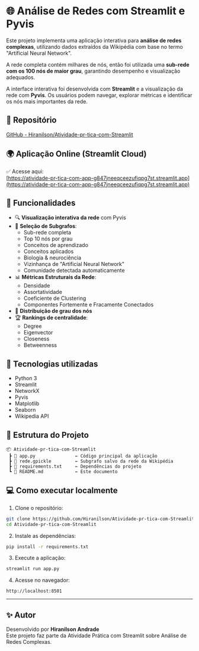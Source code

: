 # 🌐 Análise de Redes com Streamlit e Pyvis

Este projeto implementa uma aplicação interativa para **análise de redes complexas**, utilizando dados extraídos da Wikipédia com base no termo "Artificial Neural Network".

A rede completa contém milhares de nós, então foi utilizada uma **sub-rede com os 100 nós de maior grau**, garantindo desempenho e visualização adequados.

A interface interativa foi desenvolvida com **Streamlit** e a visualização da rede com **Pyvis**. Os usuários podem navegar, explorar métricas e identificar os nós mais importantes da rede.

## 🔗 Repositório

[GitHub - Hiranilson/Atividade-pr-tica-com-Streamlit](https://github.com/Hiranilson/Atividade-pr-tica-com-Streamlit)

## 🌍 Aplicação Online (Streamlit Cloud)

✅ Acesse aqui:  
[https://atividade-pr-tica-com-app-g847jneeqceezufiqpg7st.streamlit.app](https://atividade-pr-tica-com-app-g847jneeqceezufiqpg7st.streamlit.app)

## 🚀 Funcionalidades

- 🔍 **Visualização interativa da rede** com Pyvis
- 📌 **Seleção de Subgrafos**:
  - Sub-rede completa
  - Top 10 nós por grau
  - Conceitos de aprendizado
  - Conceitos aplicados
  - Biologia & neurociência
  - Vizinhança de "Artificial Neural Network"
  - Comunidade detectada automaticamente
- 📊 **Métricas Estruturais da Rede**:
  - Densidade
  - Assortatividade
  - Coeficiente de Clustering
  - Componentes Fortemente e Fracamente Conectados
- 🎯 **Distribuição de grau dos nós**
- 🏆 **Rankings de centralidade**:
  - Degree
  - Eigenvector
  - Closeness
  - Betweenness

## 🧠 Tecnologias utilizadas

- Python 3
- Streamlit
- NetworkX
- Pyvis
- Matplotlib
- Seaborn
- Wikipedia API

## 📁 Estrutura do Projeto

```
📦 Atividade-pr-tica-com-Streamlit
 ┣ 📜 app.py               ← Código principal da aplicação
 ┣ 📜 rede.gpickle         ← Subgrafo salvo da rede da Wikipédia
 ┣ 📜 requirements.txt     ← Dependências do projeto
 ┗ 📜 README.md            ← Este documento
```

## 💻 Como executar localmente

1. Clone o repositório:

```bash
git clone https://github.com/Hiranilson/Atividade-pr-tica-com-Streamlit.git
cd Atividade-pr-tica-com-Streamlit
```

2. Instale as dependências:

```bash
pip install -r requirements.txt
```

3. Execute a aplicação:

```bash
streamlit run app.py
```

4. Acesse no navegador:

```
http://localhost:8501
```

---

## ✨ Autor

Desenvolvido por **Hiranilson Andrade**  
Este projeto faz parte da Atividade Prática com Streamlit sobre Análise de Redes Complexas.
